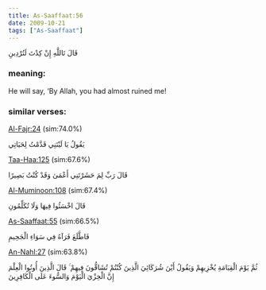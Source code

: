 ```yaml
---
title: As-Saaffaat:56
date: 2009-10-21
tags: ["As-Saaffaat"]
---
```

قَالَ تَاللَّهِ إِنْ كِدْتَ لَتُرْدِينِ
### meaning: 
He will say, ‘By Allah, you had almost ruined me!
### similar verses: 

[Al-Fajr:24](/89/24) (sim:74.0%)

يَقُولُ يَا لَيْتَنِي قَدَّمْتُ لِحَيَاتِي

[Taa-Haa:125](/20/125) (sim:67.6%)

قَالَ رَبِّ لِمَ حَشَرْتَنِي أَعْمَىٰ وَقَدْ كُنْتُ بَصِيرًا

[Al-Muminoon:108](/23/108) (sim:67.4%)

قَالَ اخْسَئُوا فِيهَا وَلَا تُكَلِّمُونِ

[As-Saaffaat:55](/37/55) (sim:66.5%)

فَاطَّلَعَ فَرَآهُ فِي سَوَاءِ الْجَحِيمِ

[An-Nahl:27](/16/27) (sim:63.8%)

ثُمَّ يَوْمَ الْقِيَامَةِ يُخْزِيهِمْ وَيَقُولُ أَيْنَ شُرَكَائِيَ الَّذِينَ كُنْتُمْ تُشَاقُّونَ فِيهِمْ ۚ قَالَ الَّذِينَ أُوتُوا الْعِلْمَ إِنَّ الْخِزْيَ الْيَوْمَ وَالسُّوءَ عَلَى الْكَافِرِينَ
